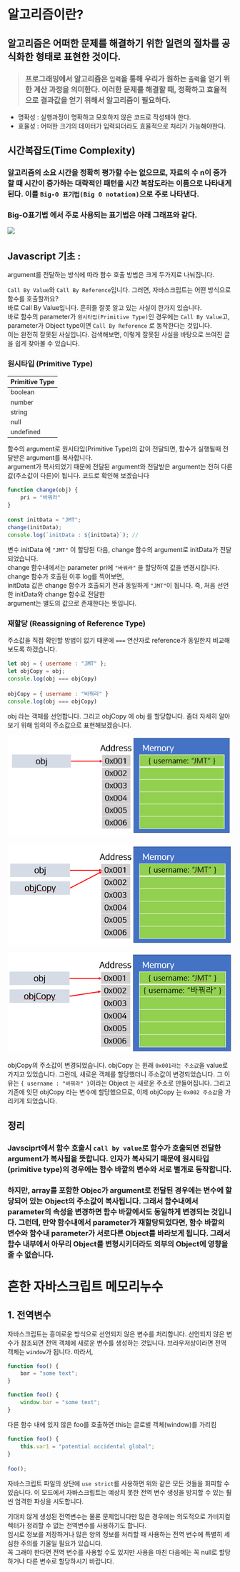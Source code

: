# **알고리즘이란?**

## **알고리즘은 어떠한 문제를 해결하기 위한 일련의 절차를 공식화한 형태로 표현한 것이다.**

> ### 프로그래밍에서 알고리즘은 `입력`을 통해 우리가 원하는 `출력`을 얻기 위한 계산 과정을 의미한다. 이러한 문제를 해결할 때, 정확하고 효율적으로 결과값을 얻기 위해서 알고리즘이 필요하다.

- 명확성 : 실행과정이 명확하고 모호하지 않은 코드로 작성돼야 한다.
- 효율성 : 어떠한 크기의 데이터가 입력되더라도 효율적으로 처리가 가능해야한다.


## **시간복잡도(Time Complexity)**

### 알고리즘의 소요 시간을 정확히 평가할 수는 없으므로, 자료의 수 n이 증가할 때 시간이 증가하는 대략적인 패턴을 시간 복잡도라는 이름으로 나타내게 된다. 이를 `Big-O 표기법(Big O notation)`으로 주로 나타낸다. 



### Big-O표기법 에서 주로 사용되는 표기법은 아래 그래프와 같다.

![](https://t1.daumcdn.net/cfile/tistory/99EF1E395C7EB4B601)


## **Javascript 기초 :**

argument를 전달하는 방식에 따라 함수 호출 방법은 크게 두가지로 나눠집니다. 

`Call By Value`와 `Call By Reference`입니다. 그러면, 자바스크립트는 어떤 방식으로 함수를 호출할까요?  
바로 Call By Value입니다. 흔히들 잘못 알고 있는 사실이 한가지 있습니다.  
바로 함수의 parameter가 `원시타입(Primitive Type)`인 경우에는 `Call By Value`고, parameter가 Object type이면 `Call By Reference` 로 동작한다는 것입니다.  
이는 완전히 잘못된 사실입니다. 검색해보면, 이렇게 잘못된 사실을 바탕으로 쓰여진 글을 쉽게 찾아볼 수 있습니다.


### **원시타입 (Primitive Type)**

| Primitive Type |
| :------------- |
| boolean        |
| number         |
| string         |
| null           |
| undefined      |

함수의 argument로 원시타입(Primitive Type)의 값이 전달되면, 함수가 실행될때 전달받은 argument를 복사합니다.  
argument가 복사되었기 때문에 전달된 argument와 전달받은 argument는 전혀 다른 값(주소값이 다른)이 됩니다. 코드로 확인해 보겠습니다

```javascript
function change(obj) {
    pri = "바꿔라"
}

const initData = "JMT";
change(initData);
console.log(`initData : ${initData}`); //
```

변수 initData 에 `"JMT"` 이 할당된 다음, change 함수의 argument로 initData가 전달되었습니다.  
change 함수내에서는 parameter pri에 `"바꿔라"` 을 할당하여 값을 변경시킵니다. change 함수가 호출된 이후 log를 찍어보면,  
initData 값은 change 함수가 호출되기 전과 동일하게 `"JMT"`이 됩니다. 즉, 처음 선언한 initData와 change 함수로 전달한  
argument는 별도의 값으로 존재한다는 뜻입니다.


### **재할당 (Reassigning of Reference Type)**

주소값을 직접 확인할 방법이 없기 때문에 `===` 연산자로 reference가 동일한지 비교해보도록 하겠습니다.

```javascript
let obj = { username : "JMT" };
let objCopy = obj;
console.log(obj === objCopy)

objCopy = { username : "바꿔라" }
console.log(obj === objCopy)
```

obj 라는 객체를 선언합니다. 그리고 objCopy 에 obj 를 할당합니다. 좀더 자세히 알아보기 위해 임의의 주소값으로 표현해보겠습니다.

![](../image/lec001/image001.png)

![](../image/lec001/image002.png)

![](../image/lec001/image003.png)


objCopy의 주소값이 변경되었습니다. objCopy 는 원래 `0x001라는 주소값`을 value로 가지고 있었습니다. 그런데, 새로운 객체를 할당했더니 주소값이 변경되었습니다. 그 이유는 `{ username : "바꿔라" }`이라는 Object 는 새로운 주소로 만들어집니다. 그리고 기존에 잇던 objCopy 라는 변수에 할당했으므로, 이제 objCopy 는 `0x002 주소값`을 가리키게 되었습니다. 



## **정리**

### Javsciprt에서 함수 호출시 `call by value`로 함수가 호출되면 전달한 argument가 복사됨을 뜻합니다. 인자가 복사되기 때문에 원시타입(primitive type)의 경우에는 함수 바깥의 변수와 서로 별개로 동작합니다. 

### 하지만, array를 포함한 Objec가 argument로 전달된 경우에는 변수에 할당되어 있는 Object의 주소값이 복사됩니다. 그래서 함수내에서 parameter의 속성을 변경하면 함수 바깥에서도 동일하게 변경되는 것입니다. 그런데, 만약 함수내에서 parameter가 재할당되었다면, 함수 바깥의 변수와 함수내 parameter가 서로다른 Object를 바라보게 됩니다. 그래서 함수 내부에서 아무리 Object를 변형시키더라도 외부의 Object에 영향을 줄 수 없습니다.





# **흔한 자바스크립트 메모리누수**

## **1. 전역변수**

자바스크립트는 흥미로운 방식으로 선언되지 않은 변수를 처리합니다. 선언되지 않은 변수가 참조되면 전역 객체에 새로운 변수를 생성하는 것입니다. 브라우저상이라면 전역 객체는 `window`가 됩니다. 따라서,


```javascript
function foo() {
    bar = "some text";
}
```


```javascript
function foo() {
    window.bar = "some text";
}
```



다른 함수 내에 있지 않은 foo를 호출하면 this는 글로벌 객체(window)를 가리킴
```javascript
function foo() {
    this.var1 = "potential accidental global";
}

foo();
```


자바스크립트 파일의 상단에 `use strict`를 사용하면 위와 같은 모든 것들을 회피할 수 있습니다. 이 모드에서 자바스크립트는 예상치 못한 전역 변수 생성을 방지할 수 있는 훨씬 엄격한 파싱을 시도합니다.


기대치 않게 생성된 전역변수는 물론 문제입니다만 많은 경우에는 의도적으로 가비지컬렉터가 정리할 수 없는 전역변수를 사용하기도 합니다.  
임시로 정보를 저장하거나 많은 양의 정보를 처리할 때 사용하는 전역 변수에 특별히 세심한 주의를 기울일 필요가 있습니다.  
꼭 그래야 한다면 전역 변수를 사용할 수도 있지만 사용을 마친 다음에는 꼭 null로 할당하거나 다른 변수로 할당하시기 바랍니다.